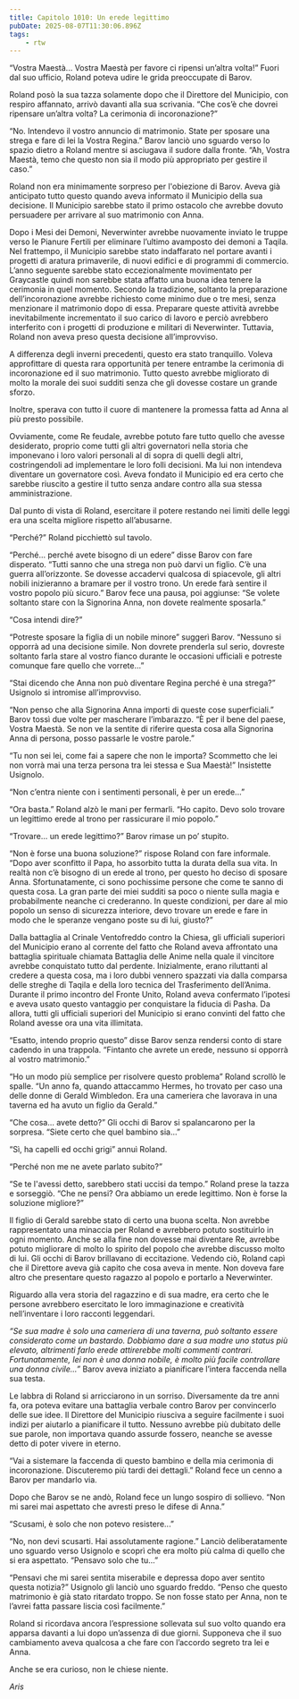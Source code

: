 ```yaml
---
title: Capitolo 1010: Un erede legittimo
pubDate: 2025-08-07T11:30:06.896Z
tags:
    - rtw
---
```



“Vostra Maestà... Vostra Maestà per favore ci ripensi un’altra volta!” Fuori dal suo ufficio, Roland poteva udire le grida preoccupate di Barov.


Roland posò la sua tazza solamente dopo che il Direttore del Municipio, con respiro affannato, arrivò davanti alla sua scrivania. “Che cos’è che dovrei ripensare un’altra volta? La cerimonia di incoronazione?”


“No. Intendevo il vostro annuncio di matrimonio. State per sposare una strega e fare di lei la Vostra Regina.” Barov lanciò uno sguardo verso lo spazio dietro a Roland mentre si asciugava il sudore dalla fronte. “Ah, Vostra Maestà, temo che questo non sia il modo più appropriato per gestire il caso.”


Roland non era minimamente sorpreso per l'obiezione di Barov. Aveva già anticipato tutto questo quando aveva informato il Municipio della sua decisione. Il Municipio sarebbe stato il primo ostacolo che avrebbe dovuto persuadere per arrivare al suo matrimonio con Anna.


Dopo i Mesi dei Demoni, Neverwinter avrebbe nuovamente inviato le truppe verso le Pianure Fertili per eliminare l’ultimo avamposto dei demoni a Taqila. Nel frattempo, il Municipio sarebbe stato indaffarato nel portare avanti i progetti di aratura primaverile, di nuovi edifici e di programmi di commercio. L’anno seguente sarebbe stato eccezionalmente movimentato per Graycastle quindi non sarebbe stata affatto una buona idea tenere la cerimonia in quel momento. Secondo la tradizione, soltanto la preparazione dell’incoronazione avrebbe richiesto come minimo due o tre mesi, senza menzionare il matrimonio dopo di essa. Preparare queste attività avrebbe inevitabilmente incrementato il suo carico di lavoro e perciò avrebbero interferito con i progetti di produzione e militari di Neverwinter. Tuttavia, Roland non aveva preso questa decisione all’improvviso.


A differenza degli inverni precedenti, questo era stato tranquillo. Voleva approfittare di questa rara opportunità per tenere entrambe la cerimonia di incoronazione ed il suo matrimonio. Tutto questo avrebbe migliorato di molto la morale dei suoi sudditi senza che gli dovesse costare un grande sforzo.


Inoltre, sperava con tutto il cuore di mantenere la promessa fatta ad Anna al più presto possibile.


Ovviamente, come Re feudale, avrebbe potuto fare tutto quello che avesse desiderato, proprio come tutti gli altri governatori nella storia che imponevano i loro valori personali al di sopra di quelli degli altri, costringendoli ad implementare le loro folli decisioni. Ma lui non intendeva diventare un governatore così. Aveva fondato il Municipio ed era certo che sarebbe riuscito a gestire il tutto senza andare contro alla sua stessa amministrazione.


Dal punto di vista di Roland, esercitare il potere restando nei limiti delle leggi era una scelta migliore rispetto all’abusarne.


“Perché?” Roland picchiettò sul tavolo.


“Perché... perché avete bisogno di un edere” disse Barov con fare disperato. “Tutti sanno che una strega non può darvi un figlio. C’è una guerra all’orizzonte. Se dovesse accadervi qualcosa di spiacevole, gli altri nobili inizieranno a bramare per il vostro trono. Un erede farà sentire il vostro popolo più sicuro.” Barov fece una pausa, poi aggiunse: “Se volete soltanto stare con la Signorina Anna, non dovete realmente sposarla.”


“Cosa intendi dire?”


“Potreste sposare la figlia di un nobile minore” suggerì Barov. “Nessuno si opporrà ad una decisione simile. Non dovrete prenderla sul serio, dovreste soltanto farla stare al vostro fianco durante le occasioni ufficiali e potreste comunque fare quello che vorrete...”


“Stai dicendo che Anna non può diventare Regina perché è una strega?” Usignolo si intromise all’improvviso.


“Non penso che alla Signorina Anna importi di queste cose superficiali.” Barov tossì due volte per mascherare l’imbarazzo. “È per il bene del paese, Vostra Maestà. Se non ve la sentite di riferire questa cosa alla Signorina Anna di persona, posso passarle le vostre parole.”


“Tu non sei lei, come fai a sapere che non le importa? Scommetto che lei non vorrà mai una terza persona tra lei stessa e Sua Maestà!” Insistette Usignolo.


“Non c’entra niente con i sentimenti personali, è per un erede...”


“Ora basta.” Roland alzò le mani per fermarli. “Ho capito. Devo solo trovare un legittimo erede al trono per rassicurare il mio popolo.”


“Trovare... un erede legittimo?” Barov rimase un po’ stupito.


“Non è forse una buona soluzione?” rispose Roland con fare informale. “Dopo aver sconfitto il Papa, ho assorbito tutta la durata della sua vita. In realtà non c’è bisogno di un erede al trono, per questo ho deciso di sposare Anna. Sfortunatamente, ci sono pochissime persone che come te sanno di questa cosa. La gran parte dei miei sudditi sa poco o niente sulla magia e probabilmente neanche ci crederanno. In queste condizioni, per dare al mio popolo un senso di sicurezza interiore, devo trovare un erede e fare in modo che le speranze vengano poste su di lui, giusto?”


Dalla battaglia al Crinale Ventofreddo contro la Chiesa, gli ufficiali superiori del Municipio erano al corrente del fatto che Roland aveva affrontato una battaglia spirituale chiamata Battaglia delle Anime nella quale il vincitore avrebbe conquistato tutto dal perdente. Inizialmente, erano riluttanti al credere a questa cosa, ma i loro dubbi vennero spazzati via dalla comparsa delle streghe di Taqila e della loro tecnica del Trasferimento dell’Anima. Durante il primo incontro del Fronte Unito, Roland aveva confermato l’ipotesi e aveva usato questo vantaggio per conquistare la fiducia di Pasha. Da allora, tutti gli ufficiali superiori del Municipio si erano convinti del fatto che Roland avesse ora una vita illimitata.


“Esatto, intendo proprio questo” disse Barov senza rendersi conto di stare cadendo in una trappola. “Fintanto che avrete un erede, nessuno si opporrà al vostro matrimonio.”


“Ho un modo più semplice per risolvere questo problema” Roland scrollò le spalle. “Un anno fa, quando attaccammo Hermes, ho trovato per caso una delle donne di Gerald Wimbledon. Era una cameriera che lavorava in una taverna ed ha avuto un figlio da Gerald.”


“Che cosa... avete detto?” Gli occhi di Barov si spalancarono per la sorpresa. “Siete certo che quel bambino sia...”


“Sì, ha capelli ed occhi grigi” annuì Roland.


“Perché non me ne avete parlato subito?”


“Se te l'avessi detto, sarebbero stati uccisi da tempo.” Roland prese la tazza e sorseggiò. “Che ne pensi? Ora abbiamo un erede legittimo. Non è forse la soluzione migliore?”


Il figlio di Gerald sarebbe stato di certo una buona scelta. Non avrebbe rappresentato una minaccia per Roland e avrebbero potuto sostituirlo in ogni momento. Anche se alla fine non dovesse mai diventare Re, avrebbe potuto migliorare di molto lo spirito del popolo che avrebbe discusso molto di lui. Gli occhi di Barov brillavano di eccitazione. Vedendo ciò, Roland capì che il Direttore aveva già capito che cosa aveva in mente. Non doveva fare altro che presentare questo ragazzo al popolo e portarlo a Neverwinter.


Riguardo alla vera storia del ragazzino e di sua madre, era certo che le persone avrebbero esercitato le loro immaginazione e creatività nell’inventare i loro racconti leggendari.


<em>“Se sua madre è solo una cameriera di una taverna, può soltanto essere considerato come un bastardo. Dobbiamo dare a sua madre uno status più elevato, altrimenti farlo erede attirerebbe molti commenti contrari. Fortunatamente, lei non è una donna nobile, è molto più facile controllare una donna civile...”</em> Barov aveva iniziato a pianificare l’intera faccenda nella sua testa.


Le labbra di Roland si arricciarono in un sorriso. Diversamente da tre anni fa, ora poteva evitare una battaglia verbale contro Barov per convincerlo delle sue idee. Il Direttore del Municipio riusciva a seguire facilmente i suoi indizi per aiutarlo a pianificare il tutto. Nessuno avrebbe più dubitato delle sue parole, non importava quando assurde fossero, neanche se avesse detto di poter vivere in eterno.


“Vai a sistemare la faccenda di questo bambino e della mia cerimonia di incoronazione. Discuteremo più tardi dei dettagli.” Roland fece un cenno a Barov per mandarlo via.


Dopo che Barov se ne andò, Roland fece un lungo sospiro di sollievo. “Non mi sarei mai aspettato che avresti preso le difese di Anna.”


“Scusami, è solo che non potevo resistere...”


“No, non devi scusarti. Hai assolutamente ragione.” Lanciò deliberatamente uno sguardo verso Usignolo e scoprì che era molto più calma di quello che si era aspettato. “Pensavo solo che tu...”


“Pensavi che mi sarei sentita miserabile e depressa dopo aver sentito questa notizia?” Usignolo gli lanciò uno sguardo freddo. “Penso che questo matrimonio è già stato ritardato troppo. Se non fosse stato per Anna, non te l’avrei fatta passare liscia così facilmente.”


Roland si ricordava ancora l’espressione sollevata sul suo volto quando era apparsa davanti a lui dopo un’assenza di due giorni. Supponeva che il suo cambiamento aveva qualcosa a che fare con l’accordo segreto tra lei e Anna.


Anche se era curioso, non le chiese niente.




<em>Aris</em>
                                



